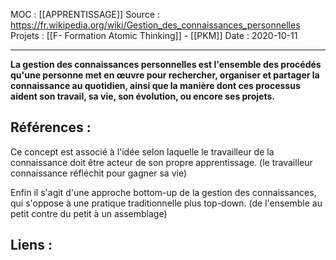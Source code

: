 MOC : [[APPRENTISSAGE]]
Source : https://fr.wikipedia.org/wiki/Gestion_des_connaissances_personnelles
Projets : [[F- Formation Atomic Thinking]] - [[PKM]]
Date : 2020-10-11
***

**La gestion des connaissances personnelles est l'ensemble des procédés qu'une personne met en œuvre pour rechercher, organiser et partager la connaissance au quotidien, ainsi que la manière dont ces processus aident son travail, sa vie, son évolution, ou encore ses projets.**

## Références :

Ce concept est associé à l'idée selon laquelle le travailleur de la connaissance doit être acteur de son propre apprentissage. (le travailleur connaissance réfléchit pour gagner sa vie)

Enfin il s'agit d'une approche bottom-up de la gestion des connaissances, qui s'oppose à une pratique traditionnelle plus top-down. (de l'ensemble au petit contre du petit à un assemblage)

## Liens :

